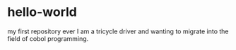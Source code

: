 # hello-world
my first repository ever
I am a tricycle driver and wanting to migrate into the field of cobol programming.

